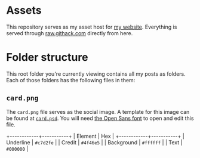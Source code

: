 # Assets
This repository serves as my asset host for [my website](https://svenluijten.com). Everything is served through
[raw.githack.com](https://raw.githack.com) directly from here.

# Folder structure
This root folder you're currently viewing contains all my posts as folders. Each of those folders has the following
files in them:

## `card.png`
The `card.png` file serves as the social image. A template for this image can be found at [`card.psd`](./card.psd).
You will need [the Open Sans font](https://fonts.google.com/specimen/Open+Sans) to open and edit this file.

+------------+-----------+
| Element    | Hex       |
+------------+-----------+
| Underline  | `#c7d2fe` |
| Credit     | `#4f46e5` |
| Background | `#ffffff` |
| Text       | `#000000` |